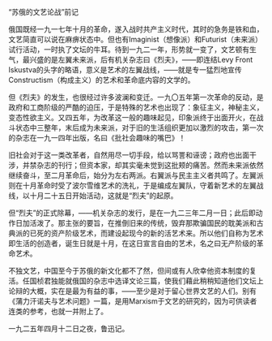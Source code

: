 “苏俄的文艺论战”前记

  

俄国既经一九一七年十月的革命，遂入战时共产主义时代，其时的急务是铁和血，文艺简直可以说在麻痹状态中。但也有Imaginist（想像派）和Futurist（未来派）试行活动，一时执了文坛的牛耳。待到一九二一年，形势就一变了，文艺顿有生气，最兴盛的是左翼未来派，后有机关杂志曰《烈夫》，——即连结Levy Front Iskustva的头字的略语，意义是艺术的左翼战线，——就是专一猛烈地宣传Constructism（构成主义）的艺术和革命底内容的文学的。

但《烈夫》的发生，也很经过许多波澜和变迁。一九〇五年第一次革命的反动，是政府和工商阶级的严酷的迫压，于是特殊的艺术也出现了：象征主义，神秘主义，变态性欲主义。又四五年，为改革这一般的趣味起见，印象派终于出面开火，在战斗状态中三整年，末后成为未来派，对于旧的生活组织更加以激烈的攻击，第一次的杂志在一九一四年出版，名曰《批社会趣味的嘴巴》！

旧社会对于这一类改革者，自然用尽一切手段，给以骂詈和诬谤；政府也出面干涉，并禁杂志的刊行；但资本家，却其实毫未觉到这批颊的痛苦。然而未来派依然继续奋斗，至二月革命后，始分为左右两派。右翼派与民主主义者共鸣了。左翼派则在十月革命时受了波尔雪维艺术的洗礼，于是编成左翼队，守着新艺术的左翼战线，以十月二十五日开始活动，这就是“烈夫”的起原。

但“烈夫”的正式除幕，——机关杂志的发行，是在一九二三年二月一日；此后即动作日加活泼了。那主张的要旨，在推倒旧来的传统，毁弃那欺骗国民的耽美派和古典派的已死的资产阶级艺术，而建设起现今的新的活艺术来。所以他们自称为艺术即生活的创造者，诞生日就是十月，在这日宣言自由的艺术，名之曰无产阶级的革命艺术。

不独文艺，中国至今于苏俄的新文化都不了然，但间或有人欣幸他资本制度的复活。任国桢君独能就俄国的杂志中选译文论三篇，使我们藉此稍稍知道他们文坛上论辩的大概，实在是最为有益的事，——至少是对于留心世界文艺的人们。别有《蒲力汗诺夫与艺术问题》一篇，是用Marxism于文艺的研究的，因为可供读者连类的参考，也就一并附上了。

一九二五年四月十二日之夜，鲁迅记。